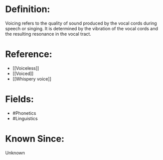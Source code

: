 

# Definition:
Voicing refers to the quality of sound produced by the vocal cords during speech or singing. It is determined by the vibration of the vocal cords and the resulting resonance in the vocal tract.

# Reference:
- [[Voiceless]]
- [[Voiced]]
- [[Whispery voice]]

# Fields: 
- #Phonetics
- #Linguistics

# Known Since:
Unknown

